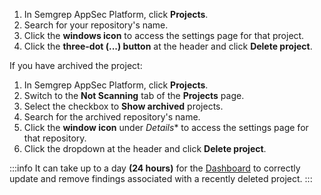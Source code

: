 1. In Semgrep AppSec Platform, click **<i class="fa-solid fa-folder-open"></i> Projects**.
1. Search for your repository's name.
1. Click the **<i class="fa-regular fa-window-restore"></i> windows icon** to access the settings page for that project.
1. Click the **three-dot (...) button** at the header and click **Delete project**.

If you have archived the project:

1. In Semgrep AppSec Platform, click **<i class="fa-solid fa-folder-open"></i> Projects**.
1. Switch to the **Not Scanning** tab of the **Projects** page.
1. Select the checkbox to **Show archived** projects.
1. Search for the archived repository's name.
1. Click the **<i class="far fa-window-restore"></i> window icon** under *Details** to access the settings page for that repository.
1. Click the dropdown at the header and click **Delete project**.

:::info
It can take up to a day **(24 hours)** for the [Dashboard](/semgrep-appsec-platform/dashboard) to correctly update and remove findings associated with a recently deleted project.
:::

